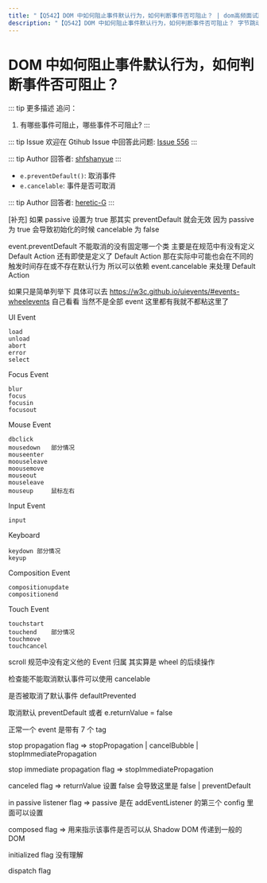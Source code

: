 ```yaml
---
title: "【Q542】DOM 中如何阻止事件默认行为，如何判断事件否可阻止？ | dom高频面试题"
description: "【Q542】DOM 中如何阻止事件默认行为，如何判断事件否可阻止？ 字节跳动面试题、阿里腾讯面试题、美团小米面试题。"
---
```


# DOM 中如何阻止事件默认行为，如何判断事件否可阻止？

::: tip 更多描述
追问：

1. 有哪些事件可阻止，哪些事件不可阻止?
   :::

::: tip Issue
欢迎在 Gtihub Issue 中回答此问题: [Issue 556](https://github.com/shfshanyue/Daily-Question/issues/556)
:::

::: tip Author
回答者: [shfshanyue](https://github.com/shfshanyue)
:::

- `e.preventDefault()`: 取消事件
- `e.cancelable`: 事件是否可取消

::: tip Author
回答者: [heretic-G](https://github.com/heretic-G)
:::

[补充] 如果 passive 设置为 true 那其实 preventDefault 就会无效 因为 passive 为 true 会导致初始化的时候 cancelable 为 false

event.preventDefault 不能取消的没有固定哪一个类 主要是在规范中有没有定义 Default Action 还有即使是定义了 Default Action
那在实际中可能也会在不同的触发时间存在或不存在默认行为 所以可以依赖 event.cancelable 来处理 Default Action

如果只是简单列举下 具体可以去 https://w3c.github.io/uievents/#events-wheelevents 自己看看 当然不是全部 event 这里都有我就不都粘这里了

UI Event

    load
    unload
    abort
    error
    select

Focus Event

    blur
    focus
    focusin
    focusout

Mouse Event

    dbclick
    mousedown   部分情况
    mouseenter
    moouseleave
    moousemove
    mouseout
    mouseleave
    mouseup     鼠标左右

Input Event

    input

Keyboard

    keydown 部分情况
    keyup

Composition Event

    compositionupdate
    compositionend

Touch Event

    touchstart
    touchend    部分情况
    touchmove
    touchcancel

scroll 规范中没有定义他的 Event 归属 其实算是 wheel 的后续操作

检查能不能取消默认事件可以使用 cancelable

是否被取消了默认事件 defaultPrevented

取消默认 preventDefault 或者 e.returnValue = false

正常一个 event 是带有 7 个 tag

stop propagation flag => stopPropagation | cancelBubble | stopImmediatePropagation

stop immediate propagation flag => stopImmediatePropagation

canceled flag => returnValue 设置 false 会导致这里是 false | preventDefault

in passive listener flag => passive 是在 addEventListener 的第三个 config 里面可以设置

composed flag => 用来指示该事件是否可以从 Shadow DOM 传递到一般的 DOM

initialized flag 没有理解

dispatch flag
